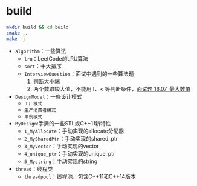 
# build
```bash
mkdir build && cd build
cmake ..
make -j

```

- `algorithm`：一些算法
  - `lru`：LeetCode的LRU算法
  - `sort`：十大排序
  - `InterviewQuestion`：面试中遇到的一些算法题
     1. 判断大小端
     2. 两个数取较大值，不能用if、< 等判断条件，[面试题 16.07. 最大数值](https://leetcode.cn/problems/maximum-lcci/description/)
- `DesignModel`：一些设计模式
  - `工厂模式`
  - `生产消费者模式`
  - `单例模式`
- `MyDesign`:手撕的一些STL或C++11新特性
  - `1_MyAllocate`：手动实现的allocate分配器
  - `2_MySharedPtr`：手动实现的shared_ptr
  - `3_MyVector`：手动实现的vector
  - `4_unique_ptr`：手动实现的unique_ptr
  - `5_Mystring`：手动实现的string
- `thread`：线程类
  - `threadpool`：线程池，包含C++11和C++14版本